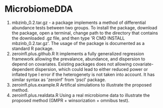 # MicrobiomeDDA
1. mbzinb_0.2.tar.gz - a package implements a method of differential abundance tests between two groups.
To install the package, download the package, open a terminal, change path to the directory that contains the downloaded .gz file, and then type 'R CMD INSTALL mbzinb_0.2.tar.gz'. The usage of the package is documented as a standard R package.
2. zeroinfl.plus.github.R
It implements a fully generalized regression framework allowing the prevalance, abundance, and dispersion to depend on covariates. Existing packages does not allowing covariate-dependent dispersion, which could lead to either reduced power or inflated type I error if the heterogenety is not taken into account. It has similar syntax as 'zeroinf' from 'pscl' package.
3. zeroinfl.plus.example.R
Artifical simulations to illustrate the proposed method. 
4. zeroinfl.plus.realdata.R
Using a real microbiome data to illustrate the proposed method (GMPR + winsorization + omnibus test).
